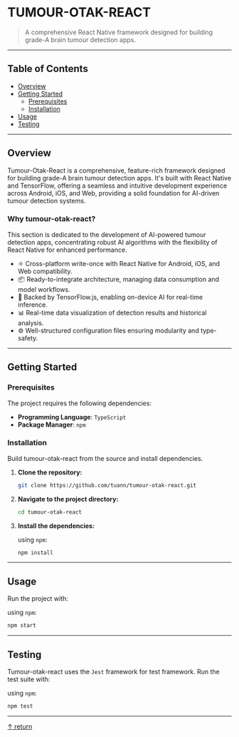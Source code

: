 # TUMOUR-OTAK-REACT

> A comprehensive React Native framework designed for building grade-A brain tumour detection apps.

-----

## Table of Contents

  - [Overview](https://www.google.com/search?q=%23overview)
  - [Getting Started](https://www.google.com/search?q=%23getting-started)
      - [Prerequisites](https://www.google.com/search?q=%23prerequisites)
      - [Installation](https://www.google.com/search?q=%23installation)
  - [Usage](https://www.google.com/search?q=%23usage)
  - [Testing](https://www.google.com/search?q=%23testing)

-----

## Overview

Tumour-Otak-React is a comprehensive, feature-rich framework designed for building grade-A brain tumour detection apps. It's built with React Native and TensorFlow, offering a seamless and intuitive development experience across Android, iOS, and Web, providing a solid foundation for AI-driven tumour detection systems.

### Why tumour-otak-react?

This section is dedicated to the development of AI-powered tumour detection apps, concentrating robust AI algorithms with the flexibility of React Native for enhanced performance.

  - ⚛️ Cross-platform write-once with React Native for Android, iOS, and Web compatibility.
  - 📦 Ready-to-integrate architecture, managing data consumption and model workflows.
  - 🤖 Backed by TensorFlow.js, enabling on-device AI for real-time inference.
  - 📊 Real-time data visualization of detection results and historical analysis.
  - ⚙️ Well-structured configuration files ensuring modularity and type-safety.

-----

## Getting Started

### Prerequisites

The project requires the following dependencies:

  - **Programming Language**: `TypeScript`
  - **Package Manager**: `npm`

### Installation

Build tumour-otak-react from the source and install dependencies.

1.  **Clone the repository:**

    ```bash
    git clone https://github.com/tuann/tumour-otak-react.git
    ```

2.  **Navigate to the project directory:**

    ```bash
    cd tumour-otak-react
    ```

3.  **Install the dependencies:**

    using `npm`:

    ```bash
    npm install
    ```

-----

## Usage

Run the project with:

using `npm`:

```bash
npm start
```

-----

## Testing

Tumour-otak-react uses the `Jest` framework for test framework. Run the test suite with:

using `npm`:

```bash
npm test
```

-----

[↑ return](https://www.google.com/search?q=%23table-of-contents)
